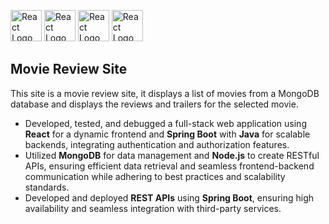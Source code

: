<p><img src="https://cdn.iconscout.com/icon/free/png-256/free-react-logo-icon-download-in-svg-png-gif-file-formats--company-brand-world-logos-vol-4-pack-icons-282599.png?f=webp&w=256" alt="React Logo" width="50" height="50">
  <img src="https://img.icons8.com/?size=512&id=90519&format=png" alt="React Logo" width="50" height="50">
  <img src="https://dev.java/assets/images/java-logo-vert-blk.png" alt="React Logo" width="50" height="50">
  <img src="https://www.nuget.org/profiles/MongoDB/avatar?imageSize=512" alt="React Logo" width="50" height="50">
</p>

<h2>Movie Review Site</h2>
This site is a movie review site, it displays a list of movies from a MongoDB database and displays the reviews and trailers for the selected movie.
<p></p>
<ul>
  <li>Developed, tested, and debugged a full-stack web application using <strong>React</strong> for a dynamic frontend and <strong>Spring Boot</strong> with <strong>Java</strong> for scalable backends, integrating authentication and authorization features.</li>
  <li>Utilized <strong>MongoDB</strong> for data management and <strong>Node.js</strong> to create RESTful APIs, ensuring efficient data retrieval and seamless frontend-backend communication while adhering to best practices and scalability standards.</li>
  <li>Developed and deployed <strong>REST APIs</strong> using <strong>Spring Boot</strong>, ensuring high availability and seamless integration with third-party services.</li>
</ul>


